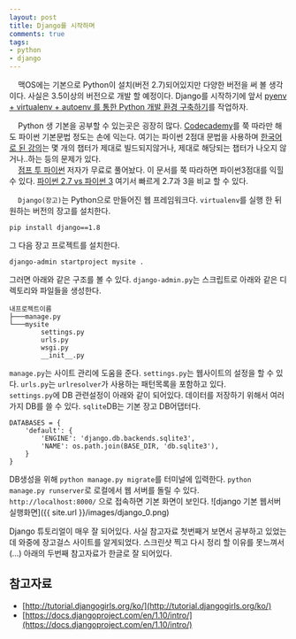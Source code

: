 ```yaml
---
layout: post
title: Django를 시작하며
comments: true
tags:
- python
- django
---
```

&nbsp;&nbsp;&nbsp; 맥OS에는 기본으로 Python이 설치(버전 2.7)되어있지만 다양한 버전을 써 볼 생각이다. 사실은 3.5이상의 버전으로 개발 할 예정이다. Django를 시작하기에 앞서 [pyenv + virtualenv + autoenv 를 통한 Python 개발 환경 구축하기](https://dobest.io/how-to-set-python-dev-env/)를 작업하자.  

&nbsp;&nbsp;&nbsp; Python 생 기본을 공부할 수 있는곳은 굉장히 많다. [Codecademy](https://www.codecademy.com/learn)를 쭉 따라만 해도 파이썬 기본문법 정도는 손에 익는다. 여기는 파이썬 2점대 문법을 사용하며 [한국어로 된 강의](https://www.codecademy.com/ko/tracks/python-ko)는 몇 개의 챕터가 제대로 빌드되지않거나, 제대로 해당되는 챕터가 나오지 않거나..하는 등의 문제가 있다.   
&nbsp;&nbsp;&nbsp; [점프 투 파이썬](https://wikidocs.net/2) 저자가 무료로 풀어놨다. 이 문서를 쭉 따라하면 파이썬3점대를 익힐 수 있다. [파이썬 2.7 vs 파이썬 3](https://wikidocs.net/743) 여기서 빠르게 2.7과 3을 비교 할 수 있다.    

&nbsp;&nbsp;&nbsp; `Django(장고)`는 Python으로 만들어진 웹 프레임워크다. `virtualenv`를 실행 한 뒤 원하는 버전의 장고를 설치한다.
<pre><code>pip install django==1.8
</code></pre>
그 다음 장고 프로젝트를 설치한다.
<pre><code>django-admin startproject mysite .
</code></pre>
그러면 아래와 같은 구조를 볼 수 있다. `django-admin.py`는 스크립트로 아래와 같은 디렉토리와 파일들을 생성한다.
<pre><code>내프로젝트이름
├───manage.py
└───mysite
        settings.py
        urls.py
        wsgi.py
        __init__.py
</code></pre>

`manage.py`는 사이트 관리에 도움을 준다. `settings.py`는 웹사이트의 설정을 할 수 있다. `urls.py`는 `urlresolver`가 사용하는 패턴목록을 포함하고 있다.   
`settings.py`에 DB 관련설정이 아래와 같이 되어있다. 데이터를 저장하기 위해서 여러가지 DB를 쓸 수 있다. `sqlite`DB는 기본 장고 DB어댑터다.
<pre><code>DATABASES = {
    'default': {
        'ENGINE': 'django.db.backends.sqlite3',
        'NAME': os.path.join(BASE_DIR, 'db.sqlite3'),
    }
}
</code></pre>
DB생성을 위해 `python manage.py migrate`를 터미널에 입력한다. `python manage.py runserver`로 로컬에서 웹 서버를 돌릴 수 있다. `http://localhost:8000/` 으로 접속하면 기본 화면이 보인다.
![django 기본 웹서버 실행화면]({{ site.url }}/images/django_0.png)   

Django 튜토리얼이 매우 잘 되어있다. 사실 참고자료 첫번째거 보면서 공부하고 있었는데 와중에 장고걸스 사이트를 알게되었다. 스크린샷 찍고 다시 정리 할 이유를 못느껴서(...) 아래의 두번째 참고자료가 한글로 잘 되어있다.

## **참고자료**
* [http://tutorial.djangogirls.org/ko/](http://tutorial.djangogirls.org/ko/)
* [https://docs.djangoproject.com/en/1.10/intro/](https://docs.djangoproject.com/en/1.10/intro/)
